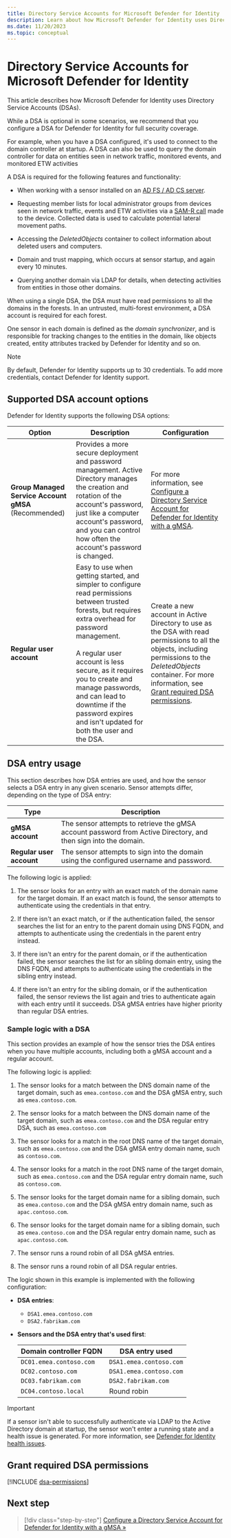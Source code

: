 ```yaml
---
title: Directory Service Accounts for Microsoft Defender for Identity
description: Learn about how Microsoft Defender for Identity uses Directory Service accounts (DSAs).
ms.date: 11/20/2023
ms.topic: conceptual
---
```


# Directory Service Accounts for Microsoft Defender for Identity

This article describes how Microsoft Defender for Identity uses Directory Service Accounts (DSAs).

While a DSA is optional in some scenarios, we recommend that you configure a DSA for Defender for Identity for full security coverage.

For example, when you have a DSA configured, it's used to connect to the domain controller at startup. A DSA can also be used to query the domain controller for data on entities seen in network traffic, monitored events, and monitored ETW activities

A DSA is required for the following features and functionality:

- When working with a sensor installed on an [AD FS / AD CS server](active-directory-federation-services.md).

- Requesting member lists for local administrator groups from devices seen in network traffic, events and ETW activities via a [SAM-R call](remote-calls-sam.md) made to the device. Collected data is used to calculate potential lateral movement paths.

- Accessing the *DeletedObjects* container to collect information about deleted users and computers. 

- Domain and trust mapping, which occurs at sensor startup, and again every 10 minutes.

- Querying another domain via LDAP for details, when detecting activities from entities in those other domains.

When using a single DSA, the DSA must have read permissions to all the domains in the forests. In an untrusted, multi-forest environment, a DSA account is required for each forest.

One sensor in each domain is defined as the *domain synchronizer*, and is responsible for tracking changes to the entities in the domain, like objects created, entity attributes tracked by Defender for Identity and so on. 

>[!NOTE]
>By default, Defender for Identity supports up to 30 credentials. To add more credentials, contact Defender for Identity support.

## Supported DSA account options

Defender for Identity supports the following DSA options:

|Option  |Description  |Configuration  |
|---------|---------|---------|
|**Group Managed Service Account gMSA** (Recommended)     |  Provides a more secure deployment and password management. Active Directory manages the creation and rotation of the account's password, just like a computer account's password, and you can control how often the account's password is changed.       |    For more information, see [Configure a Directory Service Account for Defender for Identity with a gMSA](/deploy/create-directory-service-account-gmsa.md).     |
|**Regular user account**     |   Easy to use when getting started, and simpler to configure read permissions between trusted forests, but requires extra overhead for password management. <br><br>A regular user account is less secure, as it requires you to create and manage passwords, and can lead to downtime if the password expires and isn't updated for both the user and the DSA.   |   Create a new account in Active Directory to use as the DSA with read permissions to all the objects, including permissions to the *DeletedObjects* container. For more information, see [Grant required DSA permissions](#grant-required-dsa-permissions).   |

## DSA entry usage

This section describes how DSA entries are used, and how the sensor selects a DSA entry in any given scenario. Sensor attempts differ, depending on the type of DSA entry:

|Type  |Description  |
|---------|---------|
|**gMSA account**     | The sensor attempts to retrieve the gMSA account password from Active Directory, and then sign into the domain.   |
|**Regular user account**     |   The sensor attempts to sign into the domain using the configured username and password.      |

The following logic is applied:

1. The sensor looks for an entry with an exact match of the domain name for the target domain. If an exact match is found, the sensor attempts to authenticate using the credentials in that entry.

1. If there isn't an exact match, or if the authentication failed, the sensor searches the list for an entry to the parent domain using DNS FQDN, and attempts to authenticate using the credentials in the parent entry instead.

1. If there isn't an entry for the parent domain, or if the authentication failed, the sensor searches the list for an sibling domain entry, using the DNS FQDN, and attempts to authenticate using the credentials in the sibling entry instead.

1. If there isn't an entry for the sibling domain, or if the authentication failed, the sensor reviews the list again and tries to authenticate again with each entry until it succeeds. DSA gMSA entries have higher priority than regular DSA entries.


### Sample logic with a DSA

This section provides an example of how the sensor tries the DSA entires when you have multiple accounts, including both a gMSA account and a regular account.

The following logic is applied:

1. The sensor looks for a match between the DNS domain name of the target domain, such as `emea.contoso.com` and the DSA gMSA entry, such as `emea.contoso.com`.

1. The sensor looks for a match between the DNS domain name of the target domain, such as `emea.contoso.com` and the DSA regular entry DSA, such as `emea.contoso.com`

1. The sensor looks for a match in the root DNS name of the target domain, such as `emea.contoso.com` and the DSA gMSA entry domain name, such as `contoso.com`.

1. The sensor looks for a match in the root DNS name of the target domain, such as `emea.contoso.com` and the DSA regular entry domain name, such as `contoso.com`.

1. The sensor looks for the target domain name for a sibling domain, such as `emea.contoso.com` and the DSA gMSA entry domain name, such as `apac.contoso.com`.

1. The sensor looks for the target domain name for a sibling domain, such as `emea.contoso.com` and the DSA regular entry domain name, such as `apac.contoso.com`.

1. The sensor runs a round robin of all DSA gMSA entries.

1. The sensor runs a round robin of all DSA regular entries.

The logic shown in this example is implemented with the following configuration:

- **DSA entries**:

    - `DSA1.emea.contoso.com`
    - `DSA2.fabrikam.com`

- **Sensors and the DSA entry that's used first**:

    | Domain controller FQDN | DSA entry used |
    | --------------------------- | -------------------------------- |
    | `DC01.emea.contoso.com`   | `DSA1.emea.contoso.com`            |
    | `DC02.contoso.com`        | `DSA1.emea.contoso.com` |
    | `DC03.fabrikam.com`       | `DSA2.fabrikam.com`                |
    | `DC04.contoso.local`      | Round robin                      |

>[!IMPORTANT]
>If a sensor isn't able to successfully authenticate via LDAP to the Active Directory domain at startup, the sensor won't enter a running state and a health issue is generated. For more information, see [Defender for Identity health issues](health-alerts.md).

## Grant required DSA permissions

[!INCLUDE [dsa-permissions](includes/dsa-permissions.md)]

## Next step

> [!div class="step-by-step"]
> [Configure a Directory Service Account for Defender for Identity with a gMSA »](/deploy/create-directory-service-account-gmsa.md)
